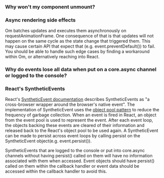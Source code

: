 ### Why won't my component unmount?

### Async rendering side effects
Om batches updates and executes them asynchronously on requestAnimationFrame. One consequence of that is that updates will not happen on the same cycle as the state change that triggered them. This may cause certain API that expect that (e.g. event.preventDefault()) to fail. You should be able to handle such edge cases by finding a workaround within Om, or alternatively reaching into React.

### Why do events lose all data when put on a core.async channel or logged to the console?

### React's SyntheticEvents 
React's [SyntheticEvent documentation](facebook.github.io/react/docs/events.html) describes SyntheticEvents as "a cross-browser wrapper around the browser's native event". The implementation of SyntheticEvent uses the [object pool pattern](http://en.wikipedia.org/wiki/Object_pool_pattern) to reduce the frequency of garbage collection. When an event is fired in React, an object from the event pool is used to represent the event. After each event loop, the objects backing these events are cleared of their information and released back to the React's object pool to be used again. A SyntheticEvent can be made to persist across event loops by calling persist on the SyntheticEvent object(e.g. event.persist()).

SyntheticEvents that are logged to the console or put into core.async channels without having persist() called on them will have no information associated with them when accessed. Event objects should have persist() called on them within the callback handler or event data should be accessed within the callback handler to avoid this.
